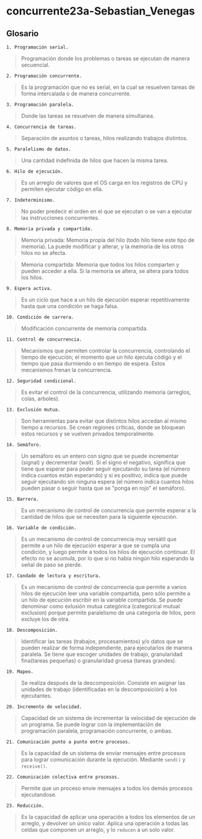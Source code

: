 # concurrente23a-Sebastian_Venegas

## Glosario

    1. Programación serial.
> Programación donde los problemas o tareas se ejecutan de manera secuencial.

    2. Programación concurrente.
> Es la programación que no es serial, en la cual se resuelven tareas de forma intercalada o de manera concurrente.

    3. Programación paralela.
> Donde las tareas se resuelven de manera simultanea.

    4. Concurrencia de tareas.
> Separación de asuntos o tareas, hilos realizando trabajos distintos.

    5. Paralelismo de datos.
> Una cantidad indefinida de hilos que hacen la misma tarea.

    6. Hilo de ejecución.
> Es un arreglo de valores que el OS carga en los registros de CPU y permiten ejecutar código en ella.

    7. Indeterminismo.
> No poder predecir el orden en el que se ejecutan o se van a ejecutar las instrucciones concurrentes.

    8. Memoria privada y compartida.
> Memoria privada: Memoria propia del hilo (todo hilo tiene este tipo de memoria). La puede modificar y alterar, y la memoria de los otros hilos no se afecta.

> Memoria compartida: Memoria que todos los hilos comparten y pueden acceder a ella. Si la memoria se altera, se altera para todos los hilos.

    9. Espera activa.
> Es un ciclo que hace a un hilo de ejecución esperar repetitivamente hasta que una condición se haga falsa.

    10. Condición de carrera.
> Modificación concurrente de memoria compartida.

    11. Control de concurrencia.
> Mecanismos que permiten controlar la concurrencia, controlando el tiempo de ejecución; el momento que un hilo ejecuta código y el tiempo que pasa durmiendo o en tiempo de espera. Estos mecanismos frenan la concurrencia.

    12. Seguridad condicional.
> Es evitar el control de la concurrencia, utilizando memoria (arreglos, colas, arboles).

    13. Exclusión mutua.
> Son herramientas para evitar que distintos hilos accedan al mismo tiempo a recursos. Se crean regiones críticas, donde se bloquean estos recursos y se vuelven privados temporalmente.

    14. Semáforo.
> Un semáforo es un entero con signo que se puede incrementar (signal) y decrementar (wait). Si el signo el negativo, significa que tiene que esperar para poder seguir ejecutando su tarea (el número indica cuantos están esperando) y si es positivo, indica que puede seguir ejecutando sin ninguna espera (el número indica cuantos hilos pueden pasar o seguir hasta que se "ponga en rojo" el semáforo).

    15. Barrera.
> Es un mecanismo de control de concurrencia que permite esperar a la cantidad de hilos que se necesiten para la siguiente ejecución.

    16. Variable de condición.
> Es un mecanismo de control de concurrencia muy versátil que permite a un hilo de ejecución esperar a que se cumpla una condición, y luego permite a todos los hilos de ejecución continuar. El efecto no se acumula, por lo que si no había ningún hilo esperando la señal de paso se pierde.

    17. Candado de lectura y escritura.
> Es un mecanismo de control de concurrencia que permite a varios hilos de ejecución leer una variable compartida, pero sólo permite a un hilo de ejecución escribir en la variable compartida. Se puede denominar como exlusión mutua categórica (categorical mutual exclusion) porque permite paralelismo de una categoría de hilos, pero excluye los de otra.

    18. Descomposición.
> Identificar las tareas (trabajos, procesamientos) y/o datos que se pueden realizar de forma independiente, para ejecutarlos de manera paralela. Se tiene que escoger unidades de trabajo, granularidad fina(tareas pequeñas) o granularidad gruesa (tareas grandes).

    19. Mapeo.
> Se realiza después de la descomposición. Consiste en asignar las unidades de trabajo (identificadas en la descomposición) a los ejecutantes.

    20. Incremento de velocidad.
> Capacidad de un sistema de incrementar la velocidad de ejecución de un programa. Se puede lograr con la implementación de programación paralela, programación concurrente, o ambas.

    21. Comunicación punto a punto entre procesos.
> Es la capacidad de un sistema de enviar mensajes entre procesos para lograr comunicación durante la ejecución. Mediante `send()` y `receive()`.

    22. Comunicación colectiva entre procesos.
> Permite que un proceso envie mensajes a todos los demás procesos ejecutandose.

    23. Reducción.
> Es la capacidad de aplicar una operación a todos los elementos de un arreglo, y devolver un único valor. Aplica una operación a todas las celdas que componen un arreglo, y lo `reducen` a un solo valor.
